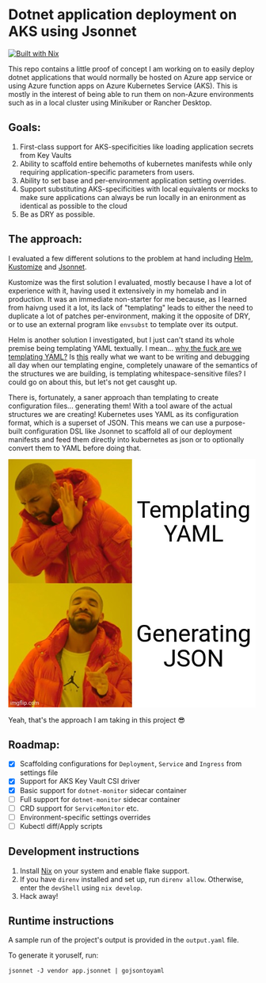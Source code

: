# Dotnet application deployment on AKS using Jsonnet

[![Built with Nix](https://builtwithnix.org/badge.svg)](https://builtwithnix.org)

This repo contains a little proof of concept I am working on to easily deploy dotnet applications that would normally be hosted on Azure app service or using Azure function apps on Azure Kubernetes Service (AKS). This is mostly in the interest of being able to run them on non-Azure environments such as in a local cluster using Minikuber or Rancher Desktop.

## Goals:

1. First-class support for AKS-specificities like loading application secrets from Key Vaults
2. Ability to scaffold entire behemoths of kubernetes manifests while only requiring application-specific parameters from users.
3. Ability to set base and per-environment application setting overrides.
4. Support substituting AKS-specificities with local equivalents or mocks to make sure applications can always be run locally in an enironment as identical as possible to the cloud
5. Be as DRY as possible.

## The approach:

I evaluated a few different solutions to the problem at hand including [Helm](https://helm.sh), [Kustomize](https://kustomize.io) and [Jsonnet](https://jsonnet.org).

Kustomize was the first solution I evaluated, mostly because I have a lot of experience with it, having used it extensively in my homelab and in production. It was an immediate non-starter for me because, as I learned from haivng used it a lot, its lack of "templating" leads to either the need to duplicate a lot of patches per-environment, making it the opposite of DRY, or to use an external program like `envsubst` to template over its output.

Helm is another solution I investigated, but I just can't stand its whole premise being templating YAML textually. I mean... [why the fuck are we templating YAML?](https://leebriggs.co.uk/blog/2019/02/07/why-are-we-templating-yaml) Is [this](https://github.com/bitnami/charts/blob/master/bitnami/redis/templates/master/application.yaml) really what we want to be writing and debugging all day when our templating engine, completely unaware of the semantics of the structures we are building, is templating whitespace-sensitive files? I could go on about this, but let's not get causght up.

There is, fortunately, a saner approach than templating to create configuration files... generating them! With a tool aware of the actual structures we are creating! Kubernetes uses YAML as its configuration format, which is a superset of JSON. This means we can use a purpose-built configuration DSL like Jsonnet to scaffold all of our deployment manifests and feed them directly into kubernetes as json or to optionally convert them to YAML before doing that.

![](assets/meme.jpg)

Yeah, that's the approach I am taking in this project 😎

## Roadmap:

- [x] Scaffolding configurations for `Deployment`, `Service` and `Ingress` from settings file
- [x] Support for AKS Key Vault CSI driver
- [x] Basic support for `dotnet-monitor` sidecar container
- [ ] Full support for `dotnet-monitor` sidecar container
- [ ] CRD support for `ServiceMonitor` etc.
- [ ] Environment-specific settings overrides
- [ ] Kubectl diff/Apply scripts

## Development instructions

1. Install [Nix](https://nixos.org/download.html) on your system and enable flake support.
2. If you have `direnv` installed and set up, run `direnv allow`. Otherwise, enter the `devShell` using `nix develop`.
3. Hack away!

## Runtime instructions

A sample run of the project's output is provided in the `output.yaml` file.

To generate it yoruself, run:
```console
jsonnet -J vendor app.jsonnet | gojsontoyaml
```
